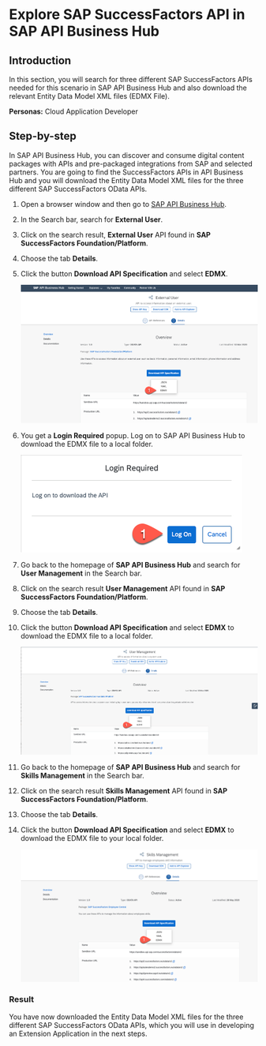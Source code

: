 # Explore SAP SuccessFactors API in SAP API Business Hub

## Introduction
 In this section, you will search for three different SAP SuccessFactors APIs needed for this scenario in SAP API Business Hub and also download the relevant Entity Data Model XML files (EDMX File). 
 
**Personas:** Cloud Application Developer

## Step-by-step	

In SAP API Business Hub, you can discover and consume digital content packages with APIs and pre-packaged integrations from SAP and selected partners. You are going to find the SuccessFactors APIs in API Business Hub and you will download the Entity Data Model XML files for the three different SAP SuccessFactors OData APIs.



1.	Open a browser window and then go to [SAP API Business Hub](https://api.sap.com/).
2. In the Search bar, search for **External User**.
3. Click on the search result, **External User** API found in **SAP SuccessFactors Foundation/Platform**.
4. Choose the tab **Details**.	
5. Click the button **Download API Specification** and select **EDMX**. 

   ![EDMX External user](./images/api-1.png) 
   
6. You get a **Login Required** popup. Log on to SAP API Business Hub to download the EDMX file to a local folder.

   ![Login APIHub](./images/api-2.png) 
   
7. 	Go back to the homepage of **SAP API Business Hub** and search for **User Management** in the Search bar.
8. Click on the search result **User Management** API found in **SAP SuccessFactors Foundation/Platform**.
9. Choose the tab **Details**.	
10. Click the button **Download API Specification** and select **EDMX** to download the EDMX file to a local folder.

    ![EDMX User Management](./images/api-3.png) 
    
11. Go back to the homepage of **SAP API Business Hub** and search for **Skills Management** in the Search bar.
12. Click on the search result **Skills Management** API found in **SAP SuccessFactors Foundation/Platform**.
9. Choose the tab **Details**.	
10. Click the button **Download API Specification** and select **EDMX** to download the EDMX file to your local folder.

    ![EDMX User Management](./images/api-4.png) 

### Result
You have now downloaded the Entity Data Model XML files for the three different SAP SuccessFactors OData APIs, which you will use in developing an Extension Application in the next steps.
